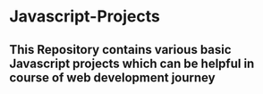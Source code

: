 # Javascript-Projects

## This Repository contains various basic Javascript projects which can be helpful in course of web development journey
